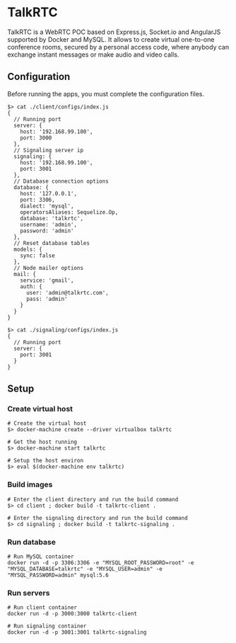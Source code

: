 # TalkRTC

TalkRTC is a WebRTC POC based on Express.js, Socket.io and AngularJS supported by Docker and MySQL.
It allows to create virtual one-to-one conference rooms, secured by a personal access code, where anybody can exchange instant messages or make audio and video calls.

## Configuration

Before running the apps, you must complete the configuration files.

```
$> cat ./client/configs/index.js
{
  // Running port
  server: {
    host: '192.168.99.100',
    port: 3000
  },
  // Signaling server ip
  signaling: {
    host: '192.168.99.100',
    port: 3001
  },
  // Database connection options
  database: {
    host: '127.0.0.1',
    port: 3306,
    dialect: 'mysql',
    operatorsAliases: Sequelize.Op,
    database: 'talkrtc',
    username: 'admin',
    password: 'admin'
  },
  // Reset database tables
  models: {
    sync: false
  },
  // Node mailer options
  mail: {
    service: 'gmail',
    auth: {
      user: 'admin@talkrtc.com',
      pass: 'admin'
    }
  }
}

$> cat ./signaling/configs/index.js
{
  // Running port
  server: {
    port: 3001
  }
}
```

## Setup

### Create virtual host

```
# Create the virtual host
$> docker-machine create --driver virtualbox talkrtc

# Get the host running
$> docker-machine start talkrtc

# Setup the host environ
$> eval $(docker-machine env talkrtc)
```

### Build images

```
# Enter the client directory and run the build command
$> cd client ; docker build -t talkrtc-client .

# Enter the signaling directory and run the build command
$> cd signaling ; docker build -t talkrtc-signaling .
```

### Run database

```
# Run MySQL container
docker run -d -p 3306:3306 -e "MYSQL_ROOT_PASSWORD=root" -e "MYSQL_DATABASE=talkrtc" -e "MYSQL_USER=admin" -e "MYSQL_PASSWORD=admin" mysql:5.6
```

### Run servers

```
# Run client container
docker run -d -p 3000:3000 talkrtc-client

# Run signaling container
docker run -d -p 3001:3001 talkrtc-signaling
```
